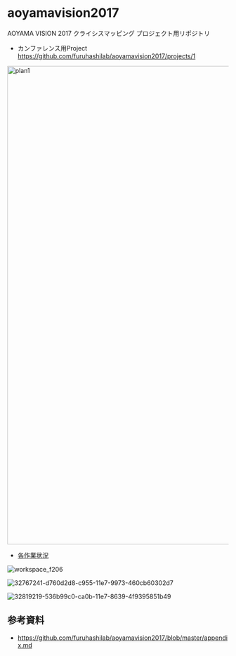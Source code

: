 # aoyamavision2017
AOYAMA VISION 2017 クライシスマッピング プロジェクト用リポジトリ

* カンファレンス用Project
https://github.com/furuhashilab/aoyamavision2017/projects/1


<img width="1090" alt="plan1" src="https://user-images.githubusercontent.com/416977/35314261-5298e6cc-0108-11e8-8a49-886035876a77.png">

* [各作業状況](https://github.com/furuhashilab/aoyamavision2017/issues)


![workspace_f206](https://user-images.githubusercontent.com/416977/32482193-e7e4665a-c3d9-11e7-9f52-16fe0508814a.JPG)

![32767241-d760d2d8-c955-11e7-9973-460cb60302d7](https://user-images.githubusercontent.com/416977/32819036-5478fb92-ca0a-11e7-8347-42faffd4f285.jpg)

![32819219-536b99c0-ca0b-11e7-8639-4f9395851b49](https://user-images.githubusercontent.com/416977/32830384-54222334-ca38-11e7-82ff-6c4d80e57b85.jpeg)


## 参考資料
* https://github.com/furuhashilab/aoyamavision2017/blob/master/appendix.md
